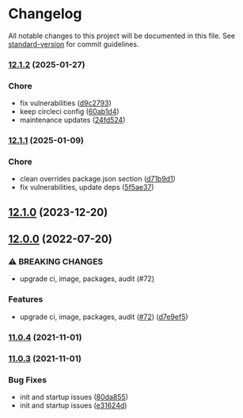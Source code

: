 # Changelog

All notable changes to this project will be documented in this file. See [standard-version](https://github.com/conventional-changelog/standard-version) for commit guidelines.

### [12.1.2](https://github.com/mojaloop/als-oracle-pathfinder/compare/v12.1.1...v12.1.2) (2025-01-27)


### Chore

* fix vulnerabilities ([d9c2793](https://github.com/mojaloop/als-oracle-pathfinder/commit/d9c27937bb9abe653bda55f4758360446f83f2d6))
* keep circleci config ([60ab1d4](https://github.com/mojaloop/als-oracle-pathfinder/commit/60ab1d47e9a186a03252a2a0ed6ce94f054f4f93))
* maintenance updates ([24fd524](https://github.com/mojaloop/als-oracle-pathfinder/commit/24fd5240b5d6bb88660386830730694122381862))

### [12.1.1](https://github.com/mojaloop/als-oracle-pathfinder/compare/v12.1.0...v12.1.1) (2025-01-09)


### Chore

* clean overrides package.json section ([d71b9d1](https://github.com/mojaloop/als-oracle-pathfinder/commit/d71b9d112c1619f5559cba2217fff27831e4be36))
* fix vulnerabilities, update deps ([5f5ae37](https://github.com/mojaloop/als-oracle-pathfinder/commit/5f5ae3702fdbc7e193de2332be3f81491f4715a0))

## [12.1.0](https://github.com/mojaloop/als-oracle-pathfinder/compare/v12.1.0-snapshot.2...v12.1.0) (2023-12-20)

## [12.0.0](https://github.com/mojaloop/als-oracle-pathfinder/compare/v11.0.4...v12.0.0) (2022-07-20)


### ⚠ BREAKING CHANGES

* upgrade ci, image, packages, audit (#72)

### Features

* upgrade ci, image, packages, audit ([#72](https://github.com/mojaloop/als-oracle-pathfinder/issues/72)) ([d7e9ef5](https://github.com/mojaloop/als-oracle-pathfinder/commit/d7e9ef5c2db974ca56dd36a7ee236545c61e3b5b))

### [11.0.4](https://github.com/mojaloop/als-oracle-pathfinder/compare/v11.0.3...v11.0.4) (2021-11-01)

### [11.0.3](https://github.com/mojaloop/als-oracle-pathfinder/compare/v11.0.2...v11.0.3) (2021-11-01)


### Bug Fixes

* init and startup issues ([80da855](https://github.com/mojaloop/als-oracle-pathfinder/commit/80da8550f90b7925173a558e57ef8a56d2dfd9b1))
* init and startup issues ([e31624d](https://github.com/mojaloop/als-oracle-pathfinder/commit/e31624dcd29d7f6da87a185a4c0cf063cc0ab9cf))
